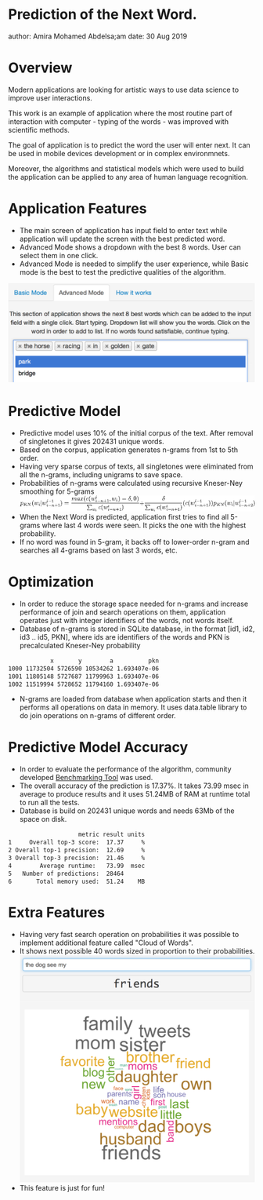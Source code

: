 Prediction of the Next Word.
========================================================
author: Amira Mohamed Abdelsa;am
date: 30 Aug 2019


Overview
========================================================

Modern applications are looking for artistic ways to use data science to improve user interactions.

This work is an example of application where the most routine part of interaction with computer - typing of the words - was improved with scientific methods.

The goal of application is to predict the word the user will enter next. It can be used in mobile devices development or in complex environmnets. 

Moreover, the algorithms and statistical models which were used to build the application can be applied to any area of human language recognition.


Application Features
========================================================

- The main screen of application has input field to enter text while application will update the screen with the best predicted word.
- Advanced Mode shows a dropdown with the best 8 words. User can select them in one click.
- Advanced Mode is needed to simplify the user experience, while Basic mode is the best to test the predictive qualities of the algorithm.

![Alt](app.png)


Predictive Model
========================================================
- Predictive model uses 10% of the initial corpus of the text. After removal of singletones it gives 202431 unique words.
- Based on the corpus, application generates n-grams from 1st to 5th order.
- Having very sparse corpus of texts, all singletones were eliminated from all the n-grams, including unigrams to save space.
- Probabilities of n-grams were calculated using recursive Kneser-Ney smoothing for 5-grams
![Alt](kneser-ney.png)
- When the Next Word is predicted, application first tries to find all 5-grams where last 4 words were seen. It picks the one with the highest probability.
- If no word was found in 5-gram, it backs off to lower-order n-gram and searches all 4-grams based on last 3 words, etc.

Optimization
========================================================
- In order to reduce the storage space needed for n-grams and increase performance of join and search operations on them, application operates just with integer identifiers of the words, not words itself.
- Database of n-grams is stored in SQLite database, in the format [id1, id2, id3 .. id5, PKN], where ids are identifiers of the words and PKN is precalculated Kneser-Ney probability

```
            x       y        a          pkn
1000 11732504 5726590 10534262 1.693407e-06
1001 11805148 5727687 11799963 1.693407e-06
1002 11519994 5728652 11794160 1.693407e-06
```
- N-grams are loaded from database when application starts and then it performs all operations on data in memory. It uses data.table library to do join operations on n-grams of different order.

Predictive Model Accuracy 
========================================================

- In order to evaluate the performance of the algorithm, community developed [Benchmarking Tool](https://github.com/hfoffani/dsci-benchmark) was used.
- The overall accuracy of the prediction is 17.37%. It takes 73.99 msec in average to produce results and it uses 51.24MB of RAM at runtime total to run all the tests.
- Database is build on 202431 unique words and needs 63Mb of the space on disk. 


```
                    metric result units
1     Overall top-3 score:  17.37     %
2 Overall top-1 precision:  12.69     %
3 Overall top-3 precision:  21.46     %
4        Average runtime:   73.99  msec
5   Number of predictions:  28464      
6       Total memory used:  51.24    MB
```

Extra Features
========================================================
- Having very fast search operation on probabilities it was possible to implement additional feature called "Cloud of Words".
- It shows next possible 40 words sized in proportion to their probabilities.
![Alt](cloud.png)
- This feature is just for fun!
